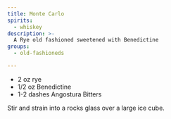 ```yaml
---
title: Monte Carlo
spirits:
  - whiskey
description: >-
  A Rye old fashioned sweetened with Benedictine
groups:
  - old-fashioneds

---
```


- 2 oz rye
- 1/2 oz Benedictine
- 1-2 dashes Angostura Bitters

Stir and strain into a rocks glass over a large ice cube.
